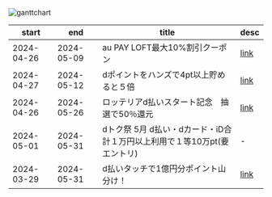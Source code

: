 
![ganttchart](https://usop4.github.io/pokanpo/ganttchart.png)

|start|end|title|desc|
|--|--|--|--|
|2024-04-26|2024-05-09|au PAY LOFT最大10%割引クーポン|[link](https://media.aupay.wallet.auone.jp/lp/campaign/202404_loft/)|
|2024-04-27|2024-05-12|dポイントをハンズで4pt以上貯めると５倍|[link](https://dpoint.docomo.ne.jp/cp_2/hands_240427_5279/index.html)|
|2024-04-26|2024-05-26|ロッテリアd払いスタート記念　抽選で50％還元|[link](https://service.smt.docomo.ne.jp/keitai_payment/campaign/dpay_zensho_240301_5212/index.html)|
|2024-05-01|2024-05-31|dトク祭 5月 d払い・dカード・iD合計１万円以上利用で１等10万pt(要エントリ)|-|
|2024-03-29|2024-05-31|d払いタッチで1億円分ポイント山分け！|[link](https://service.smt.docomo.ne.jp/keitai_payment/campaign/touch_a-pay/index.html)|
